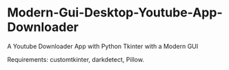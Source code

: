 # Modern-Gui-Desktop-Youtube-App-Downloader
A Youtube Downloader App with Python Tkinter with a Modern GUI

Requirements:
customtkinter,
darkdetect,
Pillow.
